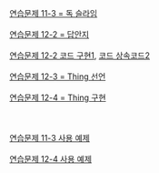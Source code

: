 [연습문제 11-3 = 독 슬라임][homework1]<br><br>
[연습문제 12-2 = 답안지][homework2]<br><br>
[연습문제 12-2 코드 구현1][homework2-1], [코드 상속코드2][homework2-2] <br><br>
[연습문제 12-3 = Thing 선언][homework3]<br><br>
[연습문제 12-4 = Thing 구현][homework4]<br><br>
<br><br>
[연습문제 11-3 사용 예제][example1]<br><br>
[연습문제 12-4 사용 예제][example2]<br><br>


[homework1]: https://github.com/RyuCSY/DartStudy/blob/15d861985fab0a2ce2e41b632b90f9327166a8ef/lib/12_05/inheritance/slime.dart#L28-L43
[homework2]: https://github.com/RyuCSY/DartStudy/blob/master/lib/12_05/abstract_class_interface/12-2.png
[homework2-1]: https://github.com/RyuCSY/DartStudy/blob/master/lib/12_05/abstract_class_interface/assets/asset.dart
[homework2-2]: https://github.com/RyuCSY/DartStudy/blob/15d861985fab0a2ce2e41b632b90f9327166a8ef/lib/12_05/abstract_class_interface/assets/tangible_asset.dart
[homework3]: https://github.com/RyuCSY/DartStudy/blob/master/lib/12_05/thing.dart
[homework4]: https://github.com/RyuCSY/DartStudy/blob/master/lib/12_05/abstract_class_interface/assets/tangible_asset.dart
[example1]: https://github.com/RyuCSY/DartStudy/blob/cdfbc5b0dcc41d2f7397d46ee73a994909cba523/lib/12_05/inheritance/slime.dart#L45-L56
[example2]: https://github.com/RyuCSY/DartStudy/blob/master/lib/12_05/abstract_class_interface/test_code_main.dart
